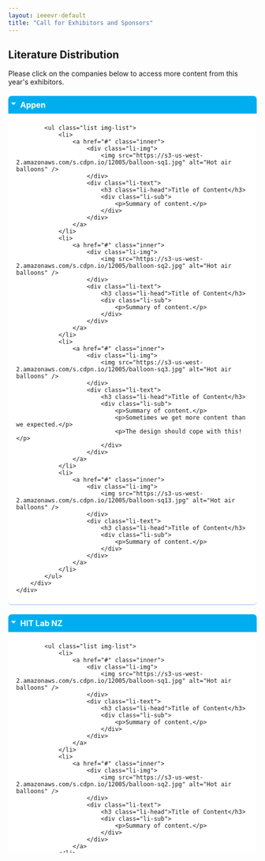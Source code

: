 ```yaml
---
layout: ieeevr-default
title: "Call for Exhibitors and Sponsors"
---
```


<style>
    <style>* {
        box-sizing: border-box;
    }

    .exhibitors-center {
        margin: auto;
        width: 90%;
    }

    .exhibitors-row {
        display: flex;
        background-color: #00aeef;
        border-radius: 10px;
        padding: 10px;
    }

    .exhibitors-column {
        flex: 50%;
        padding: 20px;
        position: relative;
    }

    .styled-table {
        border-collapse: collapse;
        margin: 25px 0;
        font-size: 0.8em;
        font-family: sans-serif;
        /*min-width: 400px;*/
        box-shadow: 0 0 20px rgba(0, 0, 0, 0.15);
        display: table;
    }

    .styled-table thead tr {
        background-color: #00aeef;
        color: #ffffff;
        text-align: left;
    }

    .styled-table th,
    .styled-table td {
        padding: 12px 15px;
    }

    .styled-table tbody tr {
        border-bottom: 1px solid #dddddd;
    }

    .styled-table tbody tr:nth-of-type(even) {
        background-color: #f3f3f3;
    }

    .styled-table tbody tr:last-of-type {
        border-bottom: 2px solid #00aeef;
    }

    .styled-table tbody tr.active-row {
        font-weight: bold;
        color: #00aeef;
    }

    /* Collapsible */
    input[type='checkbox'] {
        display: none;
    }

    .wrap-collabsible {
        margin: 1.2rem 0;
    }

    .lbl-toggle {
        display: block;
        font-weight: bold;
        /* font-family: monospace; */
        font-size: 1rem;
        text-align: left;
        padding: 0.5rem;
        color: #ffffff;
        background: #00aeef;
        cursor: pointer;
        border-radius: 7px;
        transition: all 0.25s ease-out;
    }

    .lbl-toggle:hover {
        color: #FFF;
    }

    .lbl-toggle::before {
        content: ' ';
        display: inline-block;
        border-top: 5px solid transparent;
        border-bottom: 5px solid transparent;
        border-left: 5px solid currentColor;
        vertical-align: middle;
        margin-right: .7rem;
        transform: translateY(-2px);
        transition: transform .2s ease-out;
    }

    .toggle:checked+.lbl-toggle::before {
        transform: rotate(90deg) translateX(-3px);
    }

    .collapsible-content {
        max-height: 0px;
        overflow: hidden;
        transition: max-height .25s ease-in-out;
    }

    .toggle:checked+.lbl-toggle+.collapsible-content {
        max-height: 1500px;
    }

    .toggle:checked+.lbl-toggle {
        border-bottom-right-radius: 0;
        border-bottom-left-radius: 0;
    }

    .collapsible-content .content-inner {
        background: white;
        /* rgba(0, 105, 255, .2);*/
        border-bottom: 1px solid rgba(0, 105, 255, .45);
        border-bottom-left-radius: 7px;
        border-bottom-right-radius: 7px;
        padding: .5rem 1rem;
    }

    .collapsible-content p {
        margin-bottom: 0;
    }

    /* THUMBNAILS*/
    .list {
        max-width: 1400px;
        margin: 20px auto;
    }

    .img-list a {
        text-decoration: none;
    }

    .li-sub p {
        margin: 0;
    }

    .list li {
        border-bottom: 1px solid #ccc;
        display: table;
        border-collapse: collapse;
        width: 100%;
    }

    .inner {
        display: table-row;
        overflow: hidden;
    }

    .li-img {
        display: table-cell;
        vertical-align: middle;
        width: 30%;
        padding-right: 1em;
    }

    .li-img img {
        display: block;
        width: 100%;
        height: auto;

    }

    .li-text {
        display: table-cell;
        vertical-align: middle;
        width: 70%;
    }

    .li-head {
        margin: 10px 0 0 0;
    }

    .li-sub {
        margin: 0;
    }

    @media all and (min-width: 45em) {
        .list li {
            float: left;
            width: 50%;
        }
    }

    @media all and (min-width: 75em) {
        .list li {
            width: 33.33333%;
        }
    }

    /* for flexbox */
    @supports(display: flex) {
        .list {
            display: flex;
            flex-wrap: wrap;
        }

        .li-img,
        .li-text,
        .list li {
            display: block;
            float: none;
        }

        .li-img {
            align-self: center;
            /* to match the middle alignment of the original */
        }

        .inner {
            display: flex;
        }
    }

    /* for grid */
    @supports(display: grid) {
        .list {
            display: grid;
            grid-template-columns: repeat(auto-fill, minmax(400px, 1fr));
        }

        .list li {
            width: auto;
            /* this overrides the media queries */
        }
    }

</style>

<h2>Literature Distribution</h2>
<p>Please click on the companies below to access more content from this year's exhibitors.</p>


<div class="wrap-collabsible"> <input id="collapsible1" class="toggle" type="checkbox" checked> <label for="collapsible1" class="lbl-toggle">Appen</label>
    <div class="collapsible-content">
        <div class="content-inner">


            <ul class="list img-list">
                <li>
                    <a href="#" class="inner">
                        <div class="li-img">
                            <img src="https://s3-us-west-2.amazonaws.com/s.cdpn.io/12005/balloon-sq1.jpg" alt="Hot air balloons" />
                        </div>
                        <div class="li-text">
                            <h3 class="li-head">Title of Content</h3>
                            <div class="li-sub">
                                <p>Summary of content.</p>
                            </div>
                        </div>
                    </a>
                </li>
                <li>
                    <a href="#" class="inner">
                        <div class="li-img">
                            <img src="https://s3-us-west-2.amazonaws.com/s.cdpn.io/12005/balloon-sq2.jpg" alt="Hot air balloons" />
                        </div>
                        <div class="li-text">
                            <h3 class="li-head">Title of Content</h3>
                            <div class="li-sub">
                                <p>Summary of content.</p>
                            </div>
                        </div>
                    </a>
                </li>
                <li>
                    <a href="#" class="inner">
                        <div class="li-img">
                            <img src="https://s3-us-west-2.amazonaws.com/s.cdpn.io/12005/balloon-sq3.jpg" alt="Hot air balloons" />
                        </div>
                        <div class="li-text">
                            <h3 class="li-head">Title of Content</h3>
                            <div class="li-sub">
                                <p>Summary of content.</p>
                                <p>Sometimes we get more content than we expected.</p>
                                <p>The design should cope with this!</p>
                            </div>
                        </div>
                    </a>
                </li>
                <li>
                    <a href="#" class="inner">
                        <div class="li-img">
                            <img src="https://s3-us-west-2.amazonaws.com/s.cdpn.io/12005/balloon-sq13.jpg" alt="Hot air balloons" />
                        </div>
                        <div class="li-text">
                            <h3 class="li-head">Title of Content</h3>
                            <div class="li-sub">
                                <p>Summary of content.</p>
                            </div>
                        </div>
                    </a>
                </li>
            </ul>
        </div>
    </div>
</div>
<div class="wrap-collabsible"> <input id="collapsible1" class="toggle" type="checkbox" checked> <label for="collapsible2" class="lbl-toggle">HIT Lab NZ</label>
    <div class="collapsible-content">
        <div class="content-inner">


            <ul class="list img-list">
                <li>
                    <a href="#" class="inner">
                        <div class="li-img">
                            <img src="https://s3-us-west-2.amazonaws.com/s.cdpn.io/12005/balloon-sq1.jpg" alt="Hot air balloons" />
                        </div>
                        <div class="li-text">
                            <h3 class="li-head">Title of Content</h3>
                            <div class="li-sub">
                                <p>Summary of content.</p>
                            </div>
                        </div>
                    </a>
                </li>
                <li>
                    <a href="#" class="inner">
                        <div class="li-img">
                            <img src="https://s3-us-west-2.amazonaws.com/s.cdpn.io/12005/balloon-sq2.jpg" alt="Hot air balloons" />
                        </div>
                        <div class="li-text">
                            <h3 class="li-head">Title of Content</h3>
                            <div class="li-sub">
                                <p>Summary of content.</p>
                            </div>
                        </div>
                    </a>
                </li>
                <li>
                    <a href="#" class="inner">
                        <div class="li-img">
                            <img src="https://s3-us-west-2.amazonaws.com/s.cdpn.io/12005/balloon-sq3.jpg" alt="Hot air balloons" />
                        </div>
                        <div class="li-text">
                            <h3 class="li-head">Title of Content</h3>
                            <div class="li-sub">
                                <p>Summary of content.</p>
                                <p>Sometimes we get more content than we expected.</p>
                                <p>The design should cope with this!</p>
                            </div>
                        </div>
                    </a>
                </li>
                <li>
                    <a href="#" class="inner">
                        <div class="li-img">
                            <img src="https://s3-us-west-2.amazonaws.com/s.cdpn.io/12005/balloon-sq13.jpg" alt="Hot air balloons" />
                        </div>
                        <div class="li-text">
                            <h3 class="li-head">Title of Content</h3>
                            <div class="li-sub">
                                <p>Summary of content.</p>
                            </div>
                        </div>
                    </a>
                </li>
            </ul>
        </div>
    </div>
</div>
<div class="wrap-collabsible"> <input id="collapsible1" class="toggle" type="checkbox" checked> <label for="collapsible3" class="lbl-toggle">Microsoft</label>
    <div class="collapsible-content">
        <div class="content-inner">


            <ul class="list img-list">
                <li>
                    <a href="#" class="inner">
                        <div class="li-img">
                            <img src="https://s3-us-west-2.amazonaws.com/s.cdpn.io/12005/balloon-sq1.jpg" alt="Hot air balloons" />
                        </div>
                        <div class="li-text">
                            <h3 class="li-head">Title of Content</h3>
                            <div class="li-sub">
                                <p>Summary of content.</p>
                            </div>
                        </div>
                    </a>
                </li>
                <li>
                    <a href="#" class="inner">
                        <div class="li-img">
                            <img src="https://s3-us-west-2.amazonaws.com/s.cdpn.io/12005/balloon-sq2.jpg" alt="Hot air balloons" />
                        </div>
                        <div class="li-text">
                            <h3 class="li-head">Title of Content</h3>
                            <div class="li-sub">
                                <p>Summary of content.</p>
                            </div>
                        </div>
                    </a>
                </li>
                <li>
                    <a href="#" class="inner">
                        <div class="li-img">
                            <img src="https://s3-us-west-2.amazonaws.com/s.cdpn.io/12005/balloon-sq3.jpg" alt="Hot air balloons" />
                        </div>
                        <div class="li-text">
                            <h3 class="li-head">Title of Content</h3>
                            <div class="li-sub">
                                <p>Summary of content.</p>
                                <p>Sometimes we get more content than we expected.</p>
                                <p>The design should cope with this!</p>
                            </div>
                        </div>
                    </a>
                </li>
                <li>
                    <a href="#" class="inner">
                        <div class="li-img">
                            <img src="https://s3-us-west-2.amazonaws.com/s.cdpn.io/12005/balloon-sq13.jpg" alt="Hot air balloons" />
                        </div>
                        <div class="li-text">
                            <h3 class="li-head">Title of Content</h3>
                            <div class="li-sub">
                                <p>Summary of content.</p>
                            </div>
                        </div>
                    </a>
                </li>
            </ul>
        </div>
    </div>
</div>
<div class="wrap-collabsible"> <input id="collapsible1" class="toggle" type="checkbox" checked> <label for="collapsible3" class="lbl-toggle">Qualcomm</label>
    <div class="collapsible-content">
        <div class="content-inner">


            <ul class="list img-list">
                <li>
                    <a href="#" class="inner">
                        <div class="li-img">
                            <img src="https://s3-us-west-2.amazonaws.com/s.cdpn.io/12005/balloon-sq1.jpg" alt="Hot air balloons" />
                        </div>
                        <div class="li-text">
                            <h3 class="li-head">Title of Content</h3>
                            <div class="li-sub">
                                <p>Summary of content.</p>
                            </div>
                        </div>
                    </a>
                </li>
                <li>
                    <a href="#" class="inner">
                        <div class="li-img">
                            <img src="https://s3-us-west-2.amazonaws.com/s.cdpn.io/12005/balloon-sq2.jpg" alt="Hot air balloons" />
                        </div>
                        <div class="li-text">
                            <h3 class="li-head">Title of Content</h3>
                            <div class="li-sub">
                                <p>Summary of content.</p>
                            </div>
                        </div>
                    </a>
                </li>
                <li>
                    <a href="#" class="inner">
                        <div class="li-img">
                            <img src="https://s3-us-west-2.amazonaws.com/s.cdpn.io/12005/balloon-sq3.jpg" alt="Hot air balloons" />
                        </div>
                        <div class="li-text">
                            <h3 class="li-head">Title of Content</h3>
                            <div class="li-sub">
                                <p>Summary of content.</p>
                                <p>Sometimes we get more content than we expected.</p>
                                <p>The design should cope with this!</p>
                            </div>
                        </div>
                    </a>
                </li>
                <li>
                    <a href="#" class="inner">
                        <div class="li-img">
                            <img src="https://s3-us-west-2.amazonaws.com/s.cdpn.io/12005/balloon-sq13.jpg" alt="Hot air balloons" />
                        </div>
                        <div class="li-text">
                            <h3 class="li-head">Title of Content</h3>
                            <div class="li-sub">
                                <p>Summary of content.</p>
                            </div>
                        </div>
                    </a>
                </li>
            </ul>
        </div>
    </div>
</div>

